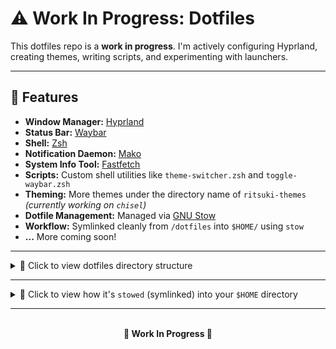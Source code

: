 # ⚠️ Work In Progress: Dotfiles

This dotfiles repo is a **work in progress**. I'm actively configuring Hyprland, creating themes, writing scripts, and experimenting with launchers. 

---

## 🚀 Features

- **Window Manager:** [Hyprland](https://hyprland.org/)
- **Status Bar:** [Waybar](https://wiki.hyprland.org/Useful-Utilities/Status-Bars/)
- **Shell:** [Zsh](https://ohmyz.sh/)
- **Notification Daemon:** [Mako](https://github.com/emersion/mako)
- **System Info Tool:** [Fastfetch](https://github.com/fastfetch-cli/fastfetch)
- **Scripts:** Custom shell utilities like `theme-switcher.zsh` and `toggle-waybar.zsh`
- **Theming:** More themes under the directory name of `ritsuki-themes` *(currently working on `chisel`)*
- **Dotfile Management:** Managed via [GNU Stow]((https://www.gnu.org/software/stow/manual/stow.html))
- **Workflow:** Symlinked cleanly from `/dotfiles` into `$HOME/` using `stow`
- **...** More coming soon!

---

<details>
<summary>📂 Click to view dotfiles directory structure</summary>

```plaintext
~/dotfiles
├── fastfetch
│   └── .config
│       └── fastfetch
│           └── config.jsonc
├── .gitignore
├── hypr
│   └── .config
│       └── hypr
│           ├── hyprland.conf
│           ├── keybindings.conf
│           ├── theme.conf
│           └── workspace.conf
├── mako
│   └── .config
│       └── mako
│           └── config
├── README.md
├── scripts
│   └── .local
│       └── bin
│           ├── theme-switcher.zsh
│           └── toggle-waybar.zsh
├── themes
│   └── ritsuki-themes
│       ├── chisel
│       │   ├── chisel.conf
│       │   └── waybar
│       │       └── style.css
│       └── dream
│           ├── config.jsonc
│           └── dream.conf
├── waybar
│   └── .config
│       └── waybar
│           ├── config.jsonc
│           └── style.css
└── zsh
    └── .zshrc
```
</details>

---

<details>
<summary>🔗 Click to view how it's <code>stowed</code> (symlinked) into your <code>$HOME</code> directory</summary>

```plaintext
$HOME/
├── .config
│   ├── fastfetch
│   │   └── config.jsonc
│   ├── hypr
│   │   ├── hyprland.conf
│   │   ├── keybindings.conf
│   │   ├── theme.conf
│   │   └── workspace.conf
│   ├── mako
│   │   └── config
│   ├── waybar
│   │   ├── config.jsonc
│   │   └── style.css
│   └── ritsuki-themes
│       ├── chisel
│       │   └── waybar
│       │       └── style.css
│       └── dream
│           └── dream.conf
├── .zshrc
├── README.md
└── .local
    └── bin
        ├── theme-switcher.zsh
        └── toggle-waybar.zsh
```
</details>

---

<br>
 <center><strong>🚧 Work In Progress 🚧</strong></center>